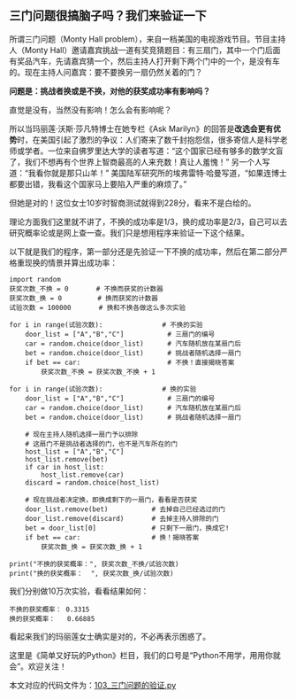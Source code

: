 ## 三门问题很搞脑子吗？我们来验证一下

所谓三门问题（Monty Hall problem），来自一档美国的电视游戏节目。节目主持人（Monty Hall）邀请嘉宾挑战一道有奖竞猜题目：有三扇门，其中一个门后面有奖品汽车，先请嘉宾猜一个，然后主持人打开剩下两个门中的一个，是没有车的。现在主持人问嘉宾：要不要换另一扇仍然关着的门？

**问题是：挑战者换或是不换，对他的获奖成功率有影响吗？**

直觉是没有，当然没有影响！怎么会有影响呢？

所以当玛丽莲·沃斯·莎凡特博士在她专栏《Ask Marilyn》的回答是**改选会更有优势**时，在美国引起了激烈的争议：人们寄来了数千封抱怨信，很多寄信人是科学老师或学者。一位来自佛罗里达大学的读者写道：“这个国家已经有够多的数学文盲了，我们不想再有个世界上智商最高的人来充数！真让人羞愧！” 另一个人写道：“我看你就是那只山羊！” 美国陆军研究所的埃弗雷特·哈曼写道，“如果连博士都要出错，我看这个国家马上要陷入严重的麻烦了。”

但她是对的！这位女士10岁时智商测试就得到228分，看来不是白给的。

理论方面我们这里就不讲了，不换的成功率是1/3，换的成功率是2/3，自己可以去研究概率论或是网上查一查。我们只是想用程序来验证一下这个结果。

以下就是我们的程序，第一部分还是先验证一下不换的成功率，然后在第二部分严格重现换的情景并算出成功率：

```
import random
获奖次数_不换 = 0       # 不换而获奖的计数器
获奖次数_换 = 0         # 换而获奖的计数器
试验次数 = 100000       # 换和不换各做这么多次实验

for i in range(试验次数):               # 不换的实验
    door_list = ["A","B","C"]           # 三扇门的编号
    car = random.choice(door_list)      # 汽车随机放在某扇门后
    bet = random.choice(door_list)      # 挑战者随机选择一扇门
    if bet == car:                      # 不换！直接揭晓答案
        获奖次数_不换 = 获奖次数_不换 + 1   

for i in range(试验次数):               # 换的实验
    door_list = ["A","B","C"]           # 三扇门的编号
    car = random.choice(door_list)      # 汽车随机放在某扇门后
    bet = random.choice(door_list)      # 挑战者随机选择一扇门        
    
    # 现在主持人随机选择一扇门予以排除
    # 这扇门不是挑战者选择的门，也不是汽车所在的门
    host_list = ["A","B","C"]
    host_list.remove(bet)
    if car in host_list:
        host_list.remove(car)
    discard = random.choice(host_list)
    
    # 现在挑战者决定换，即换成剩下的一扇门，看看是否获奖
    door_list.remove(bet)           # 去掉自己已经选过的门
    door_list.remove(discard)       # 去掉主持人排除的门
    bet = door_list[0]              # 只剩下一扇门，换成它!
    if bet == car:                  # 换！揭晓答案
        获奖次数_换 = 获奖次数_换 + 1                  

print("不换的获奖概率：", 获奖次数_不换/试验次数)
print("换的获奖概率：  ", 获奖次数_换/试验次数)
```
我们分别做10万次实验，看看结果如何：
```
不换的获奖概率： 0.3315
换的获奖概率：   0.66885
```
看起来我们的玛丽莲女士确实是对的，不必再表示困惑了。

这里是《简单又好玩的Python》栏目，我们的口号是“Python不用学，用用你就会”。欢迎关注！

本文对应的代码文件为：[103_三门问题的验证.py](../代码文件/103_三门问题的验证.py)

